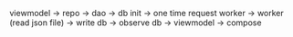 



viewmodel → repo → dao → db init → one time request worker → worker (read json file) → write db → observe db → viewmodel → compose
<!--stackedit_data:
eyJoaXN0b3J5IjpbLTY2ODE5NTc3OF19
-->